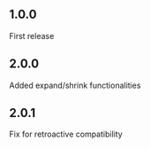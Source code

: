 ## 1.0.0
First release

## 2.0.0
Added expand/shrink functionalities

## 2.0.1
Fix for retroactive compatibility